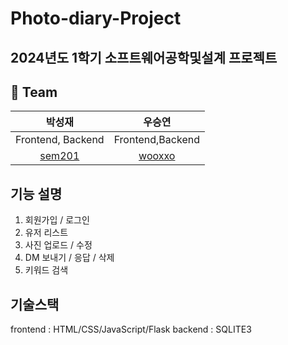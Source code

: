 # Photo-diary-Project

## 2024년도 1학기 소프트웨어공학및설계 프로젝트 

## 🦹‍ Team
|박성재|우승연|
|:---:|:---:|
|Frontend, Backend|Frontend,Backend|
|[sem201](https://github.com/sem201)|[wooxxo](https://github.com/wooxxo)|

## 기능 설명
1. 회원가입 / 로그인
2. 유저 리스트
3. 사진 업로드 / 수정
4. DM 보내기 / 응답 / 삭제
5. 키워드 검색

## 기술스택
 frontend : HTML/CSS/JavaScript/Flask 
 backend : SQLITE3
